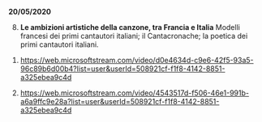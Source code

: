 **20/05/2020**

8. **Le ambizioni artistiche della canzone, tra Francia e Italia**
Modelli francesi dei primi cantautori italiani; il Cantacronache; la poetica dei primi cantautori italiani.

1) https://web.microsoftstream.com/video/d0e4634d-c9e6-42f5-93a5-96c89b6d00b4?list=user&userId=508921cf-f1f8-4142-8851-a325ebea9c4d

2) https://web.microsoftstream.com/video/4543517d-f506-46e1-991b-a6a9ffc9e28a?list=user&userId=508921cf-f1f8-4142-8851-a325ebea9c4d

